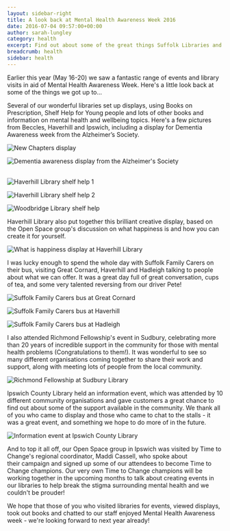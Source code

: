 ```yaml
---
layout: sidebar-right
title: A look back at Mental Health Awareness Week 2016
date: 2016-07-04 09:57:00+00:00
author: sarah-lungley
category: health
excerpt: Find out about some of the great things Suffolk Libraries and New Chapters got up to for Mental Health Awareness Week 2016.
breadcrumb: health
sidebar: health
---
```

Earlier this year (May 16-20) we saw a fantastic range of events and library visits in aid of Mental Health Awareness Week. Here's a little look back at some of the things we got up to...

Several of our wonderful libraries set up displays, using Books on Prescription, Shelf Help for Young people and lots of other books and information on mental health and wellbeing topics. Here's a few pictures from Beccles, Haverhill and Ipswich, including a display for Dementia Awareness week from the Alzheimer’s Society.

<section class="cf">

<img class="{% include /c/img-float-left.html %}" src="/images/article/mhw16-new-chapters-display.jpg" alt="New Chapters display" />    

<img class="{% include /c/img-float-left.html %}" src="/images/article/mhw16-alzheimers-society-display.jpg" alt="Dementia awareness display from the Alzheimer's Society" />    

</section>   

<section class="cf">

<img class="{% include /c/img-float-left.html %}" src="/images/article/mhw16-shelf-help-haverhill-1.jpg" alt="Haverhill Library shelf help 1" />

<img class="{% include /c/img-float-left.html %}" src="/images/article/mhw16-shelf-help-haverhill-2.jpg" alt="Haverhill Library shelf help 2" />  

<img class="{% include /c/img-float-left.html %}" src="/images/article/mhw16-shelf-help-woodbridge.jpg" alt="Woodbridge Library shelf help" />

</section>

Haverhill Library also put together this brilliant creative display, based on the Open Space group's discussion on what happiness is and how you can create it for yourself.

<img src="/images/article/mhw16-what-is-happiness-display-haverhill.jpg" alt="What is happiness display at Haverhill Library" />

I was lucky enough to spend the whole day with Suffolk Family Carers on their bus, visiting Great Cornard, Haverhill and Hadleigh talking to people about what we can offer. It was a great day full of great conversation, cups of tea, and some very talented reversing from our driver Pete!

<img src="/images/article/mhw16-suffolk-family-carers-great-cornard.jpg" alt="Suffolk Family Carers bus at Great Cornard" />  
     
<section class="cf">

<img class="{% include /c/img-float-left.html %}" src="/images/article/mhw16-suffolk-family-carers-haverhill.jpg" alt="Suffolk Family Carers bus at Haverhill" />  

<img class="{% include /c/img-float-left.html %}" src="/images/article/mhw16-suffolk-family-carers-hadleigh.jpg" alt="Suffolk Family Carers bus at Hadleigh" />

</section>

I also attended Richmond Fellowship's event in Sudbury, celebrating more than 20 years of incredible support in the community for those with mental health problems (Congratulations to them!). It was wonderful to see so many different organisations coming together to share their work and support, along with meeting lots of people from the local community.

<img src="/images/article/mhw16-richmond-fellowship-event-sudbury.jpg" alt="Richmond Fellowship at Sudbury Library" />

Ipswich County Library held an information event, which was attended by 10 different community organisations and gave customers a great chance to find out about some of the support available in the community. We thank all of you who came to display and those who came to chat to the stalls - it was a great event, and something we hope to do more of in the future.

<img src="/images/article/mhw16-ipswich-information-event.jpg" alt="Information event at Ipswich County Library" />

And to top it all off, our Open Space group in Ipswich was visited by Time to Change's regional coordinator, Maddi Cassell, who spoke about their campaign and signed up some of our attendees to become Time to Change champions. Our very own Time to Change champions will be working together in the upcoming months to talk about creating events in our libraries to help break the stigma surrounding mental health and we couldn't be prouder!

We hope that those of you who visited libraries for events, viewed displays, took out books and chatted to our staff enjoyed Mental Health Awareness week - we're looking forward to next year already!
